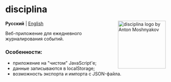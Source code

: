 # disciplina

<img src="https://antonsrc.github.io/disciplina/icon.svg" align="right"
     alt="disciplina logo by Anton Moshnyakov" width="150" height="150">

**Русский** | [English](./README.en.md)

Веб-приложение для ежедневного журналирования событий.

### Особенности:
- приложение на "чистом" JavaScript'е;
- данные записываются в localStorage;
- возможность экспорта и импорта с JSON-файла.